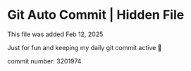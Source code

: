 # Git Auto Commit | Hidden File

This file was added Feb 12, 2025

Just for fun and keeping my daily git commit active 🤪

commit number: 3201974
